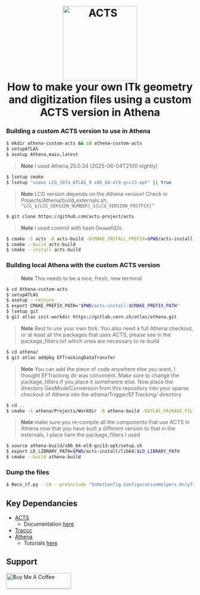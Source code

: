 <h1 align="center">
  <br>
  <a href="https://acts.readthedocs.io/en/latest/"><img src="https://avatars.githubusercontent.com/u/48513465?s=200&v=4" alt="ACTS" width="200"></a>
  <br>
  How to make your own ITk geometry and digitization files using a custom ACTS version in Athena
  <br>
</h1>


### Building a custom ACTS version to use in Athena
```bash
$ mkdir athena-custom-acts && cd athena-custom-acts
$ setupATLAS
$ asetup Athena,main,latest
```
> **Note** I used Athena,25.0.34 (2025-06-04T2100 nightly)

```bash
$ lsetup cmake
$ lsetup "views LCG_107a_ATLAS_9 x86_64-el9-gcc13-opt" || true
```

> **Note** LCG version depends on the Athena version! Check in Projects/Athena/build_externals.sh, ```“LCG_${LCG_VERSION_NUMBER}_${LCG_VERSION_POSTFIX}”```
```bash
$ git clone https://github.com/acts-project/acts
```
> **Note** I used commit with hash 0eaaefd2c
```bash
$ cmake -S acts -B acts-build -DCMAKE_INSTALL_PREFIX=$PWD/acts-install -DACTS_BUILD_PLUGIN_JSON:BOOL=ON -DACTS_BUILD_FATRAS:BOOL=ON -DACTS_USE_SYSTEM_GEOMODEL:BOOL=ON -DACTS_BUILD_PLUGIN_TRACCC:BOOL=ON -DCMAKE_CXX_STANDARD=20 -DCMAKE_CUDA_STANDARD=20 -DACTS_BUILD_PLUGIN_GEOMODEL:BOOL=ON
$ cmake --build acts-build
$ cmake --install acts-build
```


### Building local Athena with the custom ACTS version
> **Note** This needs to be a nice, fresh, new terminal
```bash
$ cd Athena-custom-acts
$ setupATLAS
$ asetup --restore
$ export CMAKE_PREFIX_PATH="$PWD/acts-install:$CMAKE_PREFIX_PATH"
$ lsetup git
$ git atlas init-workdir https://gitlab.cern.ch/atlas/athena.git
```
> **Note** Best to use your own fork. You also need a full Athena checkout, or at least all the packages that uses ACTS, please see in the package_filters.txt which ones are necessary to re-build
```bash
$ cd athena/
$ git atlas addpkg EFTrackingDataTransfer
```
> **Note** You can add the piece of code anywhere else you want, I thought EFTracking dir  was convinient. Make sure to change the package_filters if you place it somehwere else. Now place the directory GeoModelConversion from this repository into your sparse checkout of Athena into the athena/Trigger/EFTracking/ directory
```bash
$ cd ..
$ cmake -S athena/Projects/WorkDir -B athena-build -DATLAS_PACKAGE_FILTER_FILE=$PWD/package_filters.txt
```
> **Note** make sure you re-compile all the components that use ACTS in Athena now that you have built a different version to that in the externals, I place here the package_filters I used
```bash
$ source athena-build/x86_64-el9-gcc13-opt/setup.sh
$ export LD_LIBRARY_PATH=$PWD/acts-install/lib64:$LD_LIBRARY_PATH
$ cmake --build athena-build
```

### Dump the files
```bash
$ Reco_tf.py --CA --preInclude "InDetConfig.ConfigurationHelpers.OnlyTrackingPreInclude" --inputRDOFile '/cvmfs/atlas-nightlies.cern.ch/repo/data/data-art/PhaseIIUpgrade/RDO/ATLAS-P2-RUN4-03-00-00/mc21_14TeV.601229.PhPy8EG_A14_ttbar_hdamp258p75_SingleLep.recon.RDO.e8481_s4149_r14700/RDO.33629020._000047.pool.root.1' --outputAODFile AOD.test.root --steering doRAWtoALL  --postInclude "GeoModelConversion.GeoModelConversionConfig.GeoModelConversionAlgCfg" --maxEvents 1
```


## Key Dependancies

* [ACTS](https://github.com/acts-project)
  - Documentation [here](https://acts.readthedocs.io/en/latest/)
* [Traccc](https://github.com/acts-project/traccc)
* [Athena](https://gitlab.cern.ch/atlas/athena)
  - Tutorials [here](https://atlassoftwaredocs.web.cern.ch/athena/athena-intro/)

## Support

<a href="https://www.linkedin.com/in/nribaric/" target="_blank"><img src="https://www.buymeacoffee.com/assets/img/custom_images/purple_img.png" alt="Buy Me A Coffee" style="height: 41px !important;width: 174px !important;box-shadow: 0px 3px 2px 0px rgba(190, 190, 190, 0.5) !important;-webkit-box-shadow: 0px 3px 2px 0px rgba(190, 190, 190, 0.5) !important;" ></a>
